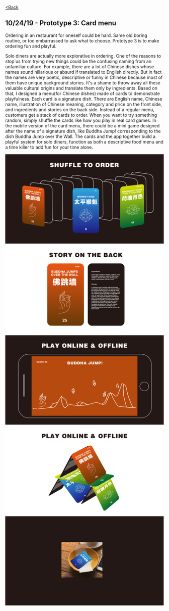 [<Back](README.md)

## 10/24/19 - Prototype 3: Card menu
Ordering in an restaurant for oneself could be hard. Same old boring routine, or too embarrassed to ask what to choose. Prototype 3 is to make ordering fun and playful.

Solo diners are actually more explorative in ordering. One of the reasons to stop us from trying new things could be the confusing naming from an unfamiliar culture. For example, there are a lot of Chinese dishes whose names sound hillarious or absurd if translated to English directly. But in fact the names are very poetic, descriptive or funny in Chinese because most of them have unique background stories. It's a shame to throw away all these valuable cultural origins and translate them only by ingredients. Based on that, I designed a menu(for Chinese dishes) made of cards to demonstrate playfulness. Each card is a signature dish. There are English name, Chinese name, illustration of Chinese meaning, category and price on the front side, and ingredients and stories on the back side. Instead of a regular menu, customers get a stack of cards to order. When you want to try something random, simply shuffle the cards like how you play in real card games. In the mobile version of the card menu, there could be a mini game designed after the name of a signature dish, like Buddha Jump! corresponding to the dish Buddha Jump over the Wall. The cards and the app together build a playful system for solo diners, function as both a descriptive food menu and a time killer to add fun for your time alone.

![img](img/3-01.png)
![img](img/3-02.png)
![img](img/3-03.png)
![img](img/3-04.png)
![img](img/3-06.png)
